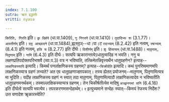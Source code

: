 ```yaml
---
index: 7.1.100
sutra: ऋत इद्धातोः
vritti: nyasa

---
```

`किरिति, गिरति` इति। `कृ़ विक्षेपे` (धा.पा.1409), `गु निगरणे` (धा.पा.1410)। `तुदादिभ्यः शः` (3.1.77)। `आस्तीर्णम्` इति। `स्तृ़ आच्छादने` (धा.पा.1484),झ्र्स्तृ़ञ्--धा।पा।ट `रदाभ्याम्` (8.2.42) इति नत्वम्, `रषाभ्याम्` (8.4.1) इति णत्वम्, `हलि च` (8.2.77) इति दीर्घः। `विशीर्णम्` इति। `शृ़ हिंसायाम्` (धा.पा.1488)।
`मातृ़णाम्, पितृ़णाम्` इति। `नामि` (6.4.3) इति दीर्घः। सत्यपि ऋकारान्तत्वेऽधातुत्वादिह न भवति। ननु च लक्षणप्रतिपदोक्तपरिभाषयै (व्या.प.3) वत्र न भविष्यति, तत्किमेतन्निवृत्त्यर्थेन धातुग्रहणेन? इत्याह--`लाक्षणिकस्यापि` इत्यादि। किमर्थं पनर्लाक्षणिकस्य ग्रहणम्? इत्याह--`चिक्रीर्वति` इत्यादि। कथं पुनरिष्यमाणमपि लाक्षणिकस्यात्र ग्रहणं लभ्यते? अत एव धातुग्रहणाज्ज्ञापकात्। तस्य ह्येतत् प्रयोजनम्--मातृ़णाम्, पितृणामित्यत्र मा भूदिति। यदीह लाक्षणिकस्य ग्रहणं न स्यात् तदा मातृ़णाम्, पितृ़णामित्यादौ लाक्षणिकत्वादेव न भविष्यतीति धातुग्रहणमनर्थकम्। तस्माल्लाक्षिकस्याप्यत्र ग्रहणम्। तेन चिकीर्षतीत्येव मादिषु `अज्झनगमां सनि` (6.4.16) इति दीर्घत्वे सत्यपि भवत्येव।
तपरकरणमसन्देहार्थम्। `र` इत्युच्यमाने सन्देहः स्यात्--किमयं रेफस्य निर्देशः? उत्त यणादेश ॠकारस्येति?
